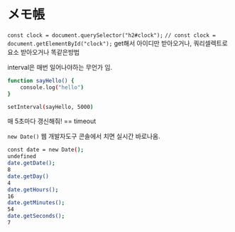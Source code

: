 # メモ帳

`const clock = document.querySelector("h2#clock");`
`// const clock = document.getElementById("clock");`
get해서 아이디만 받아오거나, 쿼리셀렉트로 요소 받아오거나 똑같은방법

interval은 매번 일어나야하는 무언가 임.
```sh
function sayHello() {
    console.log("hello")
}

setInterval(sayHello, 5000)
```
매 5초마다 갱신해줘! == timeout

`new Date()`
웹 개발자도구 콘솔에서 치면 실시간 바로나옴.

```sh
const date = new Date();
undefined
date.getDate();
8
date.getDay()
4
date.getHours();
16
date.getMinutes();
54
date.getSeconds();
7
```
